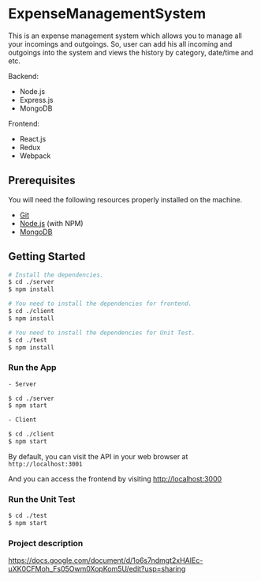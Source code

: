 # ExpenseManagementSystem


This is an expense management system which allows you to manage all your incomings and outgoings.
So, user can add his all incoming and outgoings into the system and views the history by category, date/time and etc.

Backend:

* Node.js
* Express.js
* MongoDB

Frontend:

* React.js
* Redux
* Webpack

## Prerequisites

You will need the following resources properly installed on the machine.

* [Git](https://git-scm.com)
* [Node.js](https://nodejs.org) (with NPM)
* [MongoDB](https://www.mongodb.com)

## Getting Started

```bash
# Install the dependencies.
$ cd ./server
$ npm install

# You need to install the dependencies for frontend.
$ cd ./client
$ npm install

# You need to install the dependencies for Unit Test.
$ cd ./test
$ npm install
```


### Run the App

```bash
- Server

$ cd ./server
$ npm start
```
```bash
- Client

$ cd ./client
$ npm start
```
By default, you can visit the API in your web browser at `http://localhost:3001`

And you can access the frontend by visiting [http://localhost:3000](http://localhost:3000)


### Run the Unit Test

```bash
$ cd ./test
$ npm start
```

### Project description

https://docs.google.com/document/d/1o6s7ndmgt2xHAIEc-uXK0CFMoh_Fs05Owm0XopKom5U/edit?usp=sharing